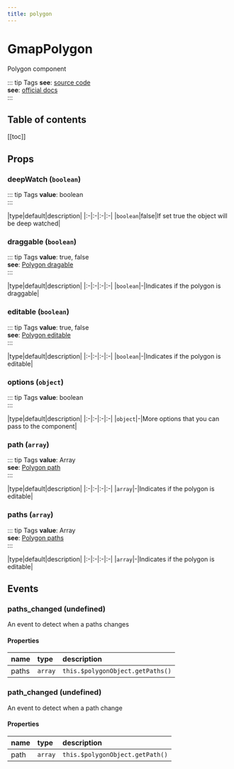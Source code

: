 ```yaml
---
title: polygon
---
```

# GmapPolygon
Polygon component

::: tip Tags
**see**: [source code](/guide/polygon.html#source-code)<br />**see**: [official docs](https://developers.google.com/maps/documentation/javascript/examples/polygon-arrays?hl=es)<br />
:::

## Table of contents
[[toc]]

## Props

### deepWatch (`boolean`)
::: tip Tags
**value**: boolean<br />
:::


|type|default|description|
|:-|:-|:-|:-|
|`boolean`|false|If set true the object will be deep watched|
### draggable (`boolean`)
::: tip Tags
**value**: true, false<br />**see**: [Polygon dragable](https://developers.google.com/maps/documentation/javascript/reference/polygon?hl=es#PolylineOptions.draggable)<br />
:::


|type|default|description|
|:-|:-|:-|:-|
|`boolean`|-|Indicates if the polygon is draggable|
### editable (`boolean`)
::: tip Tags
**value**: true, false<br />**see**: [Polygon editable](https://developers.google.com/maps/documentation/javascript/reference/polygon?hl=es#PolylineOptions.editable)<br />
:::


|type|default|description|
|:-|:-|:-|:-|
|`boolean`|-|Indicates if the polygon is editable|
### options (`object`)
::: tip Tags
**value**: boolean<br />
:::


|type|default|description|
|:-|:-|:-|:-|
|`object`|-|More options that you can pass to the component|
### path (`array`)
::: tip Tags
**value**: Array<br />**see**: [Polygon path](https://developers.google.com/maps/documentation/javascript/reference/polygon?hl=es#PolylineOptions.path)<br />
:::


|type|default|description|
|:-|:-|:-|:-|
|`array`|-|Indicates if the polygon is editable|
### paths (`array`)
::: tip Tags
**value**: Array<br />**see**: [Polygon paths](https://developers.google.com/maps/documentation/javascript/reference/polygon?hl=es#PolygonOptions.paths)<br />
:::


|type|default|description|
|:-|:-|:-|:-|
|`array`|-|Indicates if the polygon is editable|


## Events

### paths_changed (undefined)

An event to detect when a paths changes
#### Properties
| name | type | description
|:-|:-|:-|
|paths|`array`|`this.$polygonObject.getPaths()` |### path_changed (undefined)

### path_changed (undefined)

An event to detect when a path change
#### Properties
| name | type | description
|:-|:-|:-|
|path|`array`|`this.$polygonObject.getPath()`

